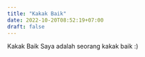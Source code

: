 ```yaml
---
title: "Kakak Baik"
date: 2022-10-20T08:52:19+07:00
draft: false
---
```


Kakak Baik
Saya adalah seorang kakak baik :)